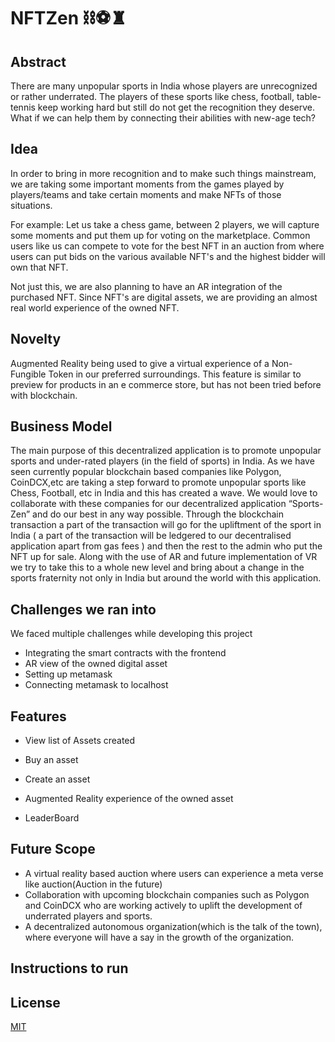 # NFTZen ⛓⚽️♜

## Abstract

There are many unpopular sports in India whose players are unrecognized or rather underrated. The players of these sports like chess, football, table-tennis keep working hard but still do not get the recognition they deserve.  What if we can help them by connecting their abilities with new-age tech? 

## Idea

In order to bring in more recognition and to make such things mainstream, we are  taking some important moments from the games played by players/teams and take certain moments and make NFTs of those situations.

For example: Let us take a chess game, between 2 players, we will capture some moments and put them up for voting on the marketplace. Common users like us can compete to vote for the best NFT in an auction from where users can put bids on the various available NFT's and the highest bidder will own that NFT.

Not just this, we are also planning to have an AR integration of the purchased NFT. Since NFT's are digital assets, we are providing an almost real world experience of the owned NFT.

## Novelty

Augmented Reality being used to give a virtual experience of a Non-Fungible Token in our preferred surroundings. This feature is similar to preview for products in an e commerce store, but has not been tried before with blockchain.

## Business Model

The main purpose of this decentralized application is to promote unpopular sports and under-rated players (in the field of sports) in India. As we have seen currently popular blockchain based companies like Polygon, CoinDCX,etc are taking a step forward to promote unpopular sports like Chess, Football, etc in India and this has created a wave. We would love to collaborate with these companies for our decentralized application “Sports-Zen” and do our best in any way possible. Through the blockchain transaction a part of the transaction will go for the upliftment of the sport in India ( a part of the transaction will be ledgered to our decentralised application apart from gas fees ) and then the rest to the admin who put the NFT up for sale. Along with the use of AR and future implementation of VR we try to take this to a whole new level and bring about a change in the sports fraternity not only in India but around the world with this application.

## Challenges we ran into
We faced multiple challenges while developing this project

- Integrating the smart contracts with the frontend
- AR view of the owned digital asset
- Setting up metamask
- Connecting metamask to localhost

## Features

- View list of Assets created

- Buy an asset

- Create an asset

- Augmented Reality experience of the owned asset

- LeaderBoard

## Future Scope

- A virtual reality based auction where users can experience a meta verse like auction(Auction in the future)
- Collaboration with upcoming blockchain companies such as Polygon and CoinDCX who are working actively to uplift the development of underrated players and sports. 
- A decentralized autonomous organization(which is the talk of the town), where everyone will have a say in the growth of the organization. 

## Instructions to run

## License
[MIT](https://choosealicense.com/licenses/mit/)

